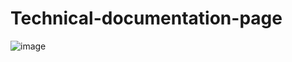 # Technical-documentation-page
![image](https://github.com/tgabriela/Technical-documentation-page/assets/108531962/7f477487-8f2b-4ba9-b036-a275ba176a43)
